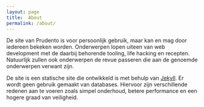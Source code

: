 ```yaml
---
layout: page
title:  About
permalink: /about/
---
```

De site van Prudento is voor persoonlijk gebruik, maar kan en mag door iedereen bekeken worden. Onderwerpen lopen uiteen van web development met de daarbij behorende tooling, life hacking en recepten. Natuurlijk zullen ook onderwerpen de revue passeren die aan de genoemde onderwerpen verwant zijn.

De site is een statische site die ontwikkeld is met behulp van [Jekyll]. Er wordt geen gebruik gemaakt van databases. Hiervoor zijn verschillende redenen aan te voeren zoals simpel onderhoud, betere performance en een hogere graad van veiligheid.

[Jekyll]: https://jekyllrb.com/ "https://jekyllrb.com/"
